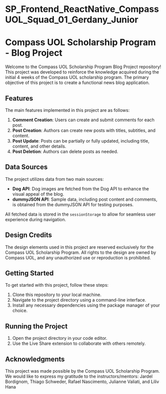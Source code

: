 ﻿# SP_Frontend_ReactNative_CompassUOL_Squad_01_Gerdany_Junior

# Compass UOL Scholarship Program - Blog Project

Welcome to the Compass UOL Scholarship Program Blog Project repository! This project was developed to reinforce the knowledge acquired during the initial 4 weeks of the Compass UOL scholarship program. The primary objective of this project is to create a functional news blog application.

## Features

The main features implemented in this project are as follows:

1. **Comment Creation**: Users can create and submit comments for each post.
2. **Post Creation**: Authors can create new posts with titles, subtitles, and content.
3. **Post Update**: Posts can be partially or fully updated, including title, content, and other details.
4. **Post Deletion**: Authors can delete posts as needed.

## Data Sources

The project utilizes data from two main sources:

- **Dog API**: Dog images are fetched from the Dog API to enhance the visual appeal of the blog.
- **dummyJSON API**: Sample data, including post content and comments, is obtained from the dummyJSON API for testing purposes.

All fetched data is stored in the `sessionStorage` to allow for seamless user experience during navigation.

## Design Credits

The design elements used in this project are reserved exclusively for the Compass UOL Scholarship Program. All rights to the design are owned by Compass UOL, and any unauthorized use or reproduction is prohibited.

## Getting Started

To get started with this project, follow these steps:

1. Clone this repository to your local machine.
2. Navigate to the project directory using a command-line interface.
3. Install any necessary dependencies using the package manager of your choice.

## Running the Project

1. Open the project directory in your code editor.
2. Use the Live Share extension to collaborate with others remotely.

## Acknowledgments

This project was made possible by the Compass UOL Scholarship Program. We would like to express my gratitude to the instructors/mentors: Jardel Bordignom, Thiago Schweder, Rafael Nascimento, Julianne Valiati, and Liliv Hana

